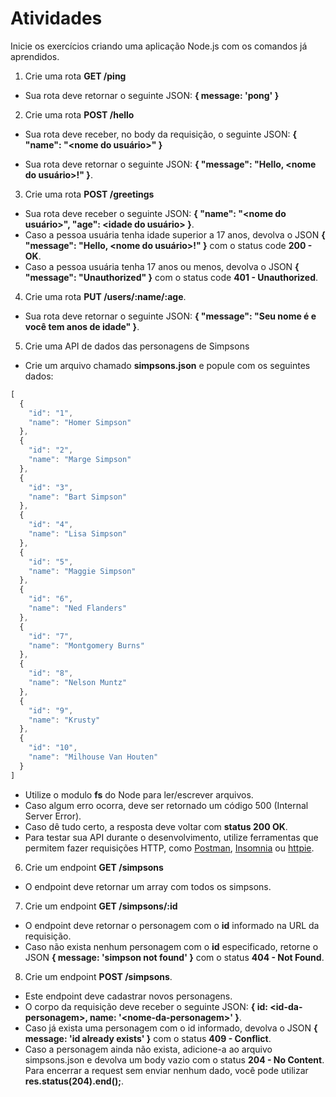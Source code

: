 # Atividades

Inicie os exercícios criando uma aplicação Node.js com os comandos já aprendidos.

1. Crie uma rota **GET /ping**

* Sua rota deve retornar o seguinte JSON: **{ message: 'pong' }**

2. Crie uma rota **POST /hello**

* Sua rota deve receber, no body da requisição, o seguinte JSON: **{ "name": "<nome do usuário>" }**

* Sua rota deve retornar o seguinte JSON: **{ "message": "Hello, <nome do usuário>!" }**.

3. Crie uma rota **POST /greetings**

* Sua rota deve receber o seguinte JSON: **{ "name": "<nome do usuário>", "age": <idade do usuário> }**.
* Caso a pessoa usuária tenha idade superior a 17 anos, devolva o JSON **{ "message": "Hello, <nome do usuário>!" }** com o status code **200 - OK**.
* Caso a pessoa usuária tenha 17 anos ou menos, devolva o JSON **{ "message": "Unauthorized" }** com o status code **401 - Unauthorized**.

4. Crie uma rota **PUT /users/:name/:age**.

* Sua rota deve retornar o seguinte JSON: **{ "message": "Seu nome é <name> e você tem <age> anos de idade" }**.

5. Crie uma API de dados das personagens de Simpsons

* Crie um arquivo chamado **simpsons.json** e popule com os seguintes dados:

```javascript
[
  {
    "id": "1",
    "name": "Homer Simpson"
  },
  {
    "id": "2",
    "name": "Marge Simpson"
  },
  {
    "id": "3",
    "name": "Bart Simpson"
  },
  {
    "id": "4",
    "name": "Lisa Simpson"
  },
  {
    "id": "5",
    "name": "Maggie Simpson"
  },
  {
    "id": "6",
    "name": "Ned Flanders"
  },
  {
    "id": "7",
    "name": "Montgomery Burns"
  },
  {
    "id": "8",
    "name": "Nelson Muntz"
  },
  {
    "id": "9",
    "name": "Krusty"
  },
  {
    "id": "10",
    "name": "Milhouse Van Houten"
  }
]
```

* Utilize o modulo **fs** do Node para ler/escrever arquivos.
* Caso algum erro ocorra, deve ser retornado um código 500 (Internal Server Error).
* Caso dê tudo certo, a resposta deve voltar com **status 200 OK**.
* Para testar sua API durante o desenvolvimento, utilize ferramentas que permitem fazer requisições HTTP, como [Postman](https://www.postman.com/), [Insomnia](https://insomnia.rest/) ou [httpie](https://httpie.io/).

6. Crie um endpoint **GET /simpsons**

* O endpoint deve retornar um array com todos os simpsons.

7. Crie um endpoint **GET /simpsons/:id**

* O endpoint deve retornar o personagem com o **id** informado na URL da requisição.
* Caso não exista nenhum personagem com o **id** especificado, retorne o JSON **{ message: 'simpson not found' }** com o status **404 - Not Found**.

8. Crie um endpoint **POST /simpsons**.

* Este endpoint deve cadastrar novos personagens.
* O corpo da requisição deve receber o seguinte JSON: **{ id: \<id-da-personagem>, name: '\<nome-da-personagem>' }**.
* Caso já exista uma personagem com o id informado, devolva o JSON **{ message: 'id already exists' }** com o status **409 - Conflict**.
* Caso a personagem ainda não exista, adicione-a ao arquivo simpsons.json e devolva um body vazio com o status **204 - No Content**. Para encerrar a request sem enviar nenhum dado, você pode utilizar **res.status(204).end();**.
